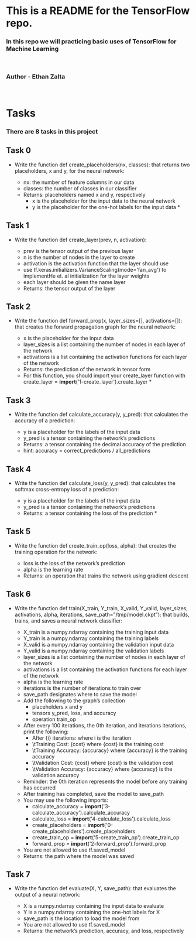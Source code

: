 # This is a README for the TensorFlow repo.

### In this repo we will practicing basic uses of TensorFlow for Machine Learning
<br>

### Author - Ethan Zalta
<br>


# Tasks
### There are 8 tasks in this project

## Task 0
* Write the function def create_placeholders(nx, classes): that returns two placeholders, x and y, for the neural network:

    * nx: the number of feature columns in our data
    * classes: the number of classes in our classifier
    * Returns: placeholders named x and y, respectively
        * x is the placeholder for the input data to the neural network
        * y is the placeholder for the one-hot labels for the input data      *

## Task 1
* Write the function def create_layer(prev, n, activation):

    * prev is the tensor output of the previous layer
    * n is the number of nodes in the layer to create
    * activation is the activation function that the layer should use
    * use tf.keras.initializers.VarianceScaling(mode='fan_avg') to implementHe et. al initialization for the layer weights
    * each layer should be given the name layer
    * Returns: the tensor output of the layer

## Task 2
* Write the function def forward_prop(x, layer_sizes=[], activations=[]): that creates the forward propagation graph for the neural network:

    * x is the placeholder for the input data
    * layer_sizes is a list containing the number of nodes in each layer of the network
    * activations is a list containing the activation functions for each layer of the network
    * Returns: the prediction of the network in tensor form
    * For this function, you should import your create_layer function with create_layer = __import__('1-create_layer').create_layer   *

## Task 3
* Write the function def calculate_accuracy(y, y_pred): that calculates the accuracy of a prediction:

    * y is a placeholder for the labels of the input data
    * y_pred is a tensor containing the network’s predictions
    * Returns: a tensor containing the decimal accuracy of the prediction
    * hint: accuracy = correct_predictions / all_predictions

## Task 4
* Write the function def calculate_loss(y, y_pred): that calculates the softmax cross-entropy loss of a prediction:

    * y is a placeholder for the labels of the input data
    * y_pred is a tensor containing the network’s predictions
    * Returns: a tensor containing the loss of the prediction *

## Task 5
* Write the function def create_train_op(loss, alpha): that creates the training operation for the network:

    * loss is the loss of the network’s prediction
    * alpha is the learning rate
    * Returns: an operation that trains the network using gradient descent

## Task 6
* Write the function def train(X_train, Y_train, X_valid, Y_valid, layer_sizes, activations, alpha, iterations, save_path="/tmp/model.ckpt"): that builds, trains, and saves a neural network classifier:

    * X_train is a numpy.ndarray containing the training input data
    * Y_train is a numpy.ndarray containing the training labels
    * X_valid is a numpy.ndarray containing the validation input data
    * Y_valid is a numpy.ndarray containing the validation labels
    * layer_sizes is a list containing the number of nodes in each layer of the network
    * activations is a list containing the activation functions for each layer of the network
    * alpha is the learning rate
    * iterations is the number of iterations to train over
    * save_path designates where to save the model
    * Add the following to the graph’s collection
        * placeholders x and y
        * tensors y_pred, loss, and accuracy
        * operation train_op
    * After every 100 iterations, the 0th iteration, and iterations iterations, print the following:
        * After {i} iterations: where i is the iteration
        * \tTraining Cost: {cost} where {cost} is the training cost
        * \tTraining Accuracy: {accuracy} where {accuracy} is the training accuracy
        * \tValidation Cost: {cost} where {cost} is the validation cost
        * \tValidation Accuracy: {accuracy} where {accuracy} is the validation accuracy
    * Reminder: the 0th iteration represents the model before any training has occurred
    * After training has completed, save the model to save_path
    * You may use the following imports:
        * calculate_accuracy = __import__('3-calculate_accuracy').calculate_accuracy
        * calculate_loss = __import__('4-calculate_loss').calculate_loss
        * create_placeholders = __import__('0-create_placeholders').create_placeholders
        * create_train_op = __import__('5-create_train_op').create_train_op
        * forward_prop = __import__('2-forward_prop').forward_prop
    * You are not allowed to use tf.saved_model
    * Returns: the path where the model was saved

## Task 7
* Write the function def evaluate(X, Y, save_path): that evaluates the output of a neural network:

    * X is a numpy.ndarray containing the input data to evaluate
    * Y is a numpy.ndarray containing the one-hot labels for X
    * save_path is the location to load the model from
    * You are not allowed to use tf.saved_model
    * Returns: the network’s prediction, accuracy, and loss, respectively
